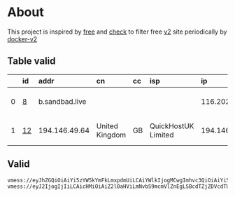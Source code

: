 
# About

This project is inspired by [free](https://github.com/freefq/free) and [check](https://github.com/yeahwu/check) to filter free [v2](https://github.com/v2fly/v2ray-core) site periodically by [docker-v2](https://hub.docker.com/r/v2ray/official)

    

## Table valid
|    | id                   | addr           | cn             | cc   | isp                 | ip              | chatgpt          |
|---:|:---------------------|:---------------|:---------------|:-----|:--------------------|:----------------|:-----------------|
|  0 | [8](config/8.json)   | b.sandbad.live |                |      |                     | 116.202.230.160 | Yes (Region: DE) |
|  1 | [12](config/12.json) | 194.146.49.64  | United Kingdom | GB   | QuickHostUK Limited | 194.146.49.64   | Yes (Region: GB) |

## Valid
```
vmess://eyJhZGQiOiAiYi5zYW5kYmFkLmxpdmUiLCAiYWlkIjogMCwgImhvc3QiOiAiYi5zYW5kYmFkLmxpdmUiLCAiaWQiOiAiYTdlZjc4ZmMtMTQ1ZS00OGRlLTlkYzMtMDMyNjQ0Y2E4ZDJhIiwgIm5ldCI6ICJ3cyIsICJwYXRoIjogIi8iLCAicG9ydCI6IDIwNTMsICJwcyI6ICJnaXRodWIuY29tL2ZyZWVmcSAtIFx1N2Y4ZVx1NTZmZENsb3VkRmxhcmVcdTgyODJcdTcwYjkgOCIsICJzZWN1cml0eSI6ICJhdXRvIiwgInNraXAtY2VydC12ZXJpZnkiOiB0cnVlLCAic25pIjogIiIsICJ0bHMiOiAidGxzIiwgInR5cGUiOiAiYXV0byJ9
vmess://eyJ2IjogIjIiLCAicHMiOiAiZ2l0aHViLmNvbS9mcmVlZnEgLSBcdTZjZDVcdTU2ZmQgIDEyIiwgImFkZCI6ICIxOTQuMTQ2LjQ5LjY0IiwgInBvcnQiOiAiNDQzIiwgInR5cGUiOiAibm9uZSIsICJpZCI6ICI5YzkxMTQzYy03Y2VhLTQxMzUtODlkOC1kYTg1MTUxNWRlNTUiLCAiYWlkIjogIjAiLCAibmV0IjogInRjcCIsICJwYXRoIjogIi9BcnNhbGFuVGF1Qm90IiwgImhvc3QiOiAiIiwgInRscyI6ICIifQ==
```

